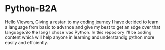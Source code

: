 # Python-B2A
Hello Viewers,
Giving a restart to my coding journey I have decided to learn a language from basic to advance and give my best to get an edge over that language.So  the lang I chose was Python.
In this reposiory I'll be adding content which will help anyone in learning and understandig python more easily and efficiently.
 
